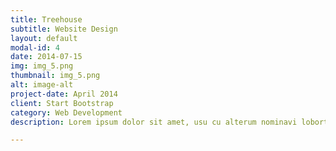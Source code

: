 ```yaml
---
title: Treehouse
subtitle: Website Design
layout: default
modal-id: 4
date: 2014-07-15
img: img_5.png
thumbnail: img_5.png
alt: image-alt
project-date: April 2014
client: Start Bootstrap
category: Web Development
description: Lorem ipsum dolor sit amet, usu cu alterum nominavi lobortis. At duo novum diceret. Tantas apeirian vix et, usu sanctus postulant inciderint ut, populo diceret necessitatibus in vim. Cu eum dicam feugiat noluisse.

---
```

